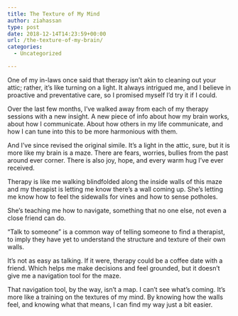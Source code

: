 ```yaml
---
title: The Texture of My Mind
author: ziahassan
type: post
date: 2018-12-14T14:23:59+00:00
url: /the-texture-of-my-brain/
categories:
  - Uncategorized

---
```

One of my in-laws once said that therapy isn&#8217;t akin to cleaning out your attic; rather, it&#8217;s like turning on a light. It always intrigued me, and I believe in proactive and preventative care, so I promised myself I&#8217;d try it if I could.

Over the last few months, I&#8217;ve walked away from each of my therapy sessions with a new insight. A new piece of info about how my brain works, about how I communicate. About how others in my life communicate, and how I can tune into this to be more harmonious with them.

And I&#8217;ve since revised the original simile. It&#8217;s a light in the attic, sure, but it is more like my brain is a maze. There are fears, worries, bullies from the past around ever corner. There is also joy, hope, and every warm hug I&#8217;ve ever received.

Therapy is like me walking blindfolded along the inside walls of this maze and my therapist is letting me know there&#8217;s a wall coming up. She&#8217;s letting me know how to feel the sidewalls for vines and how to sense potholes.

She&#8217;s teaching me how to navigate, something that no one else, not even a close friend can do.

“Talk to someone” is a common way of telling someone to find a therapist, to imply they have yet to understand the structure and texture of their own walls.

It&#8217;s not as easy as talking. If it were, therapy could be a coffee date with a friend. Which helps me make decisions and feel grounded, but it doesn&#8217;t give me a navigation tool for the maze.

That navigation tool, by the way, isn&#8217;t a map. I can&#8217;t see what&#8217;s coming. It&#8217;s more like a training on the textures of my mind. By knowing how the walls feel, and knowing what that means, I can find my way just a bit easier.